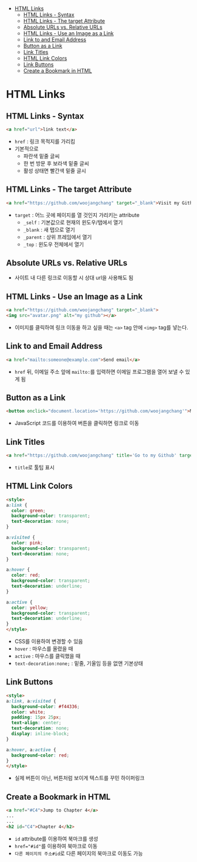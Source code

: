 - [HTML Links](#html-links)
  * [HTML Links - Syntax](#html-links---syntax)
  * [HTML Links - The target Attribute](#html-links---the-target-attribute)
  * [Absolute URLs vs. Relative URLs](#absolute-urls-vs-relative-urls)
  * [HTML Links - Use an Image as a Link](#html-links---use-an-image-as-a-link)
  * [Link to and Email Address](#link-to-and-email-address)
  * [Button as a Link](#button-as-a-link)
  * [Link Titles](#link-titles)
  * [HTML Link Colors](#html-link-colors)
  * [Link Buttons](#link-buttons)
  * [Create a Bookmark in HTML](#create-a-bookmark-in-html)

# HTML Links

## HTML Links - Syntax

```html
<a href="url">link text</a>
```

- `href` : 링크 목적지를 가리킴
- 기본적으로
  - 파란색 밑줄 글씨
  - 한 번 방문 후 보라색 밑줄 글씨
  - 활성 상태면 빨간색 밑줄 글시

## HTML Links - The target Attribute

```html
<a href="https://github.com/woojangchang" target="_blank">Visit my Github</a>
```

- `target` : 어느 곳에 페이지를 열 것인지 가리키는 attribute
  - `_self` : 기본값으로 현재의 윈도우/탭에서 열기
  - `_blank` : 새 탭으로 열기
  - `_parent` : 상위 프레임에서 열기
  - `_top` : 윈도우 전체에서 열기

## Absolute URLs vs. Relative URLs

- 사이트 내 다른 링크로 이동할 시 상대 url을 사용해도 됨

## HTML Links - Use an Image as a Link

```html
<a href="https://github.com/woojangchang" target="_blank">
<img src="avatar.png" alt="my github"></a>
```

- 이미지를 클릭하여 링크 이동을 하고 싶을 때는 `<a>` tag 안에 `<img>` tag를 넣는다.

## Link to and Email Address

```html
<a href="mailto:someone@example.com">Send email</a>
```

- `href` 뒤, 이메일 주소 앞에 `mailto:`를 입력하면 이메일 프로그램을 열어 보낼 수 있게 됨

## Button as a Link

```html
<button onclick="document.location='https://github.com/woojangchang'">My Github</button>
```

- JavaScript 코드를 이용하여 버튼을 클릭하면 링크로 이동

## Link Titles

```html
<a href="https://github.com/woojangchang" title='Go to my Github' target="_blank">Visit my Github with new tab.</a>
```

- `title`로 툴팁 표시

## HTML Link Colors

```html
<style>
a:link {
  color: green;
  background-color: transparent;
  text-decoration: none;
}

a:visited {
  color: pink;
  background-color: transparent;
  text-decoration: none;
}

a:hover {
  color: red;
  background-color: transparent;
  text-decoration: underline;
}

a:active {
  color: yellow;
  background-color: transparent;
  text-decoration: underline;
}
</style>
```

- CSS를 이용하여 변경할 수 있음
- `hover` : 마우스를 올렸을 때
- `active` : 마우스를 클릭했을 때
- `text-decoration:none;` : 밑줄, 기울임 등을 없앤 기본상태

## Link Buttons

```html
<style>
a:link, a:visited {
  background-color: #f44336;
  color: white;
  padding: 15px 25px;
  text-align: center;
  text-decoration: none;
  display: inline-block;
}

a:hover, a:active {
  background-color: red;
}
</style>
```

- 실제 버튼이 아닌, 버튼처럼 보이게 텍스트를 꾸민 하이퍼링크

## Create a Bookmark in HTML

```html
<a href="#C4">Jump to Chapter 4</a>
...
...
<h2 id="C4">Chapter 4</h2>
```

- `id` attribute를 이용하여 북마크를 생성
- `href="#id"`를 이용하여 북마크로 이동
- `다른 페이지의 주소#id`로 다른 페이지의 북마크로 이동도 가능

